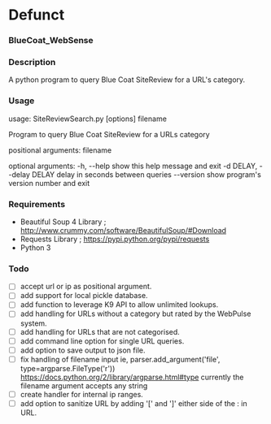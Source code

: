 # Defunct 

### BlueCoat_WebSense

### Description
A python program to query Blue Coat SiteReview for a URL's category.

### Usage
usage: SiteReviewSearch.py [options] filename

Program to query Blue Coat SiteReview for a URLs category

positional arguments:
  filename

optional arguments:
  -h, --help            show this help message and exit
  -d DELAY, --delay DELAY
                        delay in seconds between queries
  --version             show program's version number and exit

### Requirements
- Beautiful Soup 4 Library ; http://www.crummy.com/software/BeautifulSoup/#Download
- Requests Library         ; https://pypi.python.org/pypi/requests
- Python 3

### Todo
- [ ] accept url or ip as positional argument.
- [ ] add support for local pickle database.
- [ ] add function to leverage K9 API to allow unlimited lookups.
- [ ] add handling for URLs without a category but rated by the WebPulse system.
- [ ] add handling for URLs that are not categorised.
- [ ] add command line option for single URL queries.
- [ ] add option to save output to json file.
- [ ] fix handling of filename input ie, parser.add_argument('file', type=argparse.FileType('r'))
        https://docs.python.org/2/library/argparse.html#type
        currently the filename argument accepts any string
- [ ] create handler for internal ip ranges.
- [ ] add option to sanitize URL by adding '[' and ']' either side of the : in URL.
